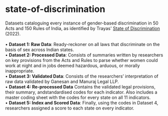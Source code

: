 # state-of-discrimination
Datasets cataloguing every instance of gender-based discrimination in 50 Acts and 150 Rules of India, as identified by Trayas' <a href="https://trayas.org/wp-content/uploads/2022/03/State-of-Discrimination-Report_Trayas_March-2022.pdf">State of Discrimination</a> (2022). <br/></br>
• **Dataset 1: Raw Data**: Ready-reckoner on all laws that discriminate on the basis of sex across Indian states.<br/>
• **Dataset 2: Processed Data**: Consists of summaries written by researchers on key provisions from the Acts and Rules to parse whether women could work at night and in jobs deemed hazardous, arduous, or morally inappropriate. <br/>
• **Dataset 3: Validated Data**: Consists of the researchers’ interpretation of raw data  validated by Ganesan and Manuraj Legal LLP.  <br/>
• **Dataset 4: Re-processed Data** Contains the validated legal provisions, their summary, andstandardised codes for each indicator. Also includes a master coding sheet with the codes for every state on all 11 indicators. <br/>
• **Dataset 5: Index and Scored Data**: Finally, using the codes in Dataset 4, researchers assigned a score to each state on every indicator. 
